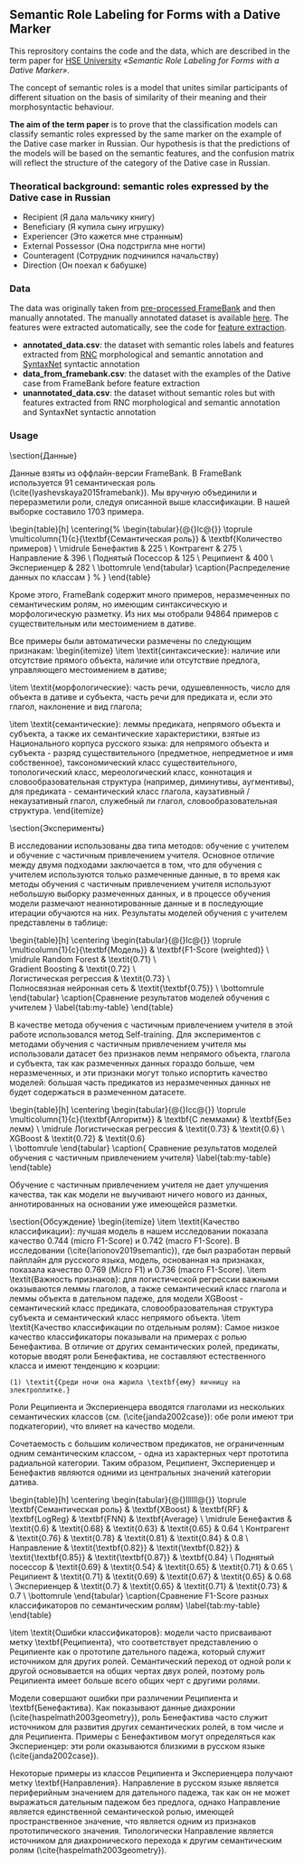 ## Semantic Role Labeling for Forms with a Dative Marker 

This reprository contains the code and the data, which are described in the term paper for [HSE University](https://www.hse.ru/ba/ling) *«Semantic Role Labeling for Forms with a Dative Marker»*. 

The concept of semantic roles is a model that unites similar participants of different situation on the basis of similarity of their meaning and their morphosyntactic behaviour. 

**The aim of the term paper** is to prove that the classification models can classify semantic roles expressed by the same marker on the example of the Dative case marker in Russian. Our hypothesis is that the predictions of the models will be based on the semantic features, and the confusion matrix will reflect the structure of the category of the Dative case in Russian. 

### Theoratical background: semantic roles expressed by the Dative case in Russian

* Recipient (Я дала мальчику книгу)
* Beneficiary (Я купила сыну игрушку)
* Experiencer (Это кажется мне странным)
* External Possessor (Она подстригла мне ногти)
* Counteragent (Сотрудник подчинился начальству)
* Direction (Он поехал к бабушке)

### Data

The data was originally taken from [pre-processed FrameBank](http://nlp.isa.ru/framebank_parser/data/annotated_corpus_fixed+syntaxnet.json) and then manually annotated. The manually annotated dataset is available [here](https://github.com/EkaterinaVoloshina/classification_of_dative_semantic_roles/blob/main/data/data_from_framebank.csv). The features were extracted automatically, see the code for [feature extraction](https://github.com/EkaterinaVoloshina/classification_of_dative_semantic_roles/blob/main/notebooks/preprocessing.ipynb). 

* **annotated_data.csv**: the dataset with semantic roles labels and features extracted from [RNC](https://ruscorpora.ru/new/) morphological and semantic annotation and [SyntaxNet](https://ai.googleblog.com/2016/05/announcing-syntaxnet-worlds-most.html) syntactic annotation
* **data_from_framebank.csv**: the dataset with the examples of the Dative case from FrameBank before feature extraction
* **unannotated_data.csv**: the dataset without semantic roles but with features extracted from RNC morphological and semantic annotation and SyntaxNet syntactic annotation


### Usage 


\section{Данные}

Данные взяты из оффлайн-версии FrameBank. В FrameBank используется 91 семантическая роль (\cite{lyashevskaya2015framebank}). Мы вручную объединили и переразметили роли, следуя описанной выше классификации. В нашей выборке составило 1703 примера. 

\begin{table}[h]
\centering{%
\begin{tabular}{@{}lc@{}}
\toprule
\multicolumn{1}{c}{\textbf{Семантическая роль}} & \textbf{Количество примеров} \\ \midrule
Бенефактив                                      & 225                          \\
Контрагент                                      & 275                          \\
Направление                                     & 396                          \\
Поднятый Посессор                               & 125                          \\
Реципиент                                       & 400                          \\
Экспериенцер                                    & 282                          \\ \bottomrule
\end{tabular}
\caption{Распределение данных по классам
}
%
}
\end{table}

Кроме этого, FrameBank содержит много примеров, неразмеченных по семантическим ролям, но имеющим синтаксическую и морфологическую разметку. Из них мы отобрали 94864 примеров с существительным или местоимением в дативе. 

Все примеры были автоматически размечены по следующим признакам:
\begin{itemize}
\item \textit{синтаксические}: наличие или отсутствие прямого объекта, наличие или отсутствие предлога, управляющего местоимением в дативе;

\item \textit{морфологические}: часть речи, одушевленность, число для объекта в дативе и субъекта, часть речи для предиката и, если это глагол, наклонение и вид глагола;

\item \textit{семантические}: леммы предиката, непрямого объекта и субъекта, а также их семантические характеристики, взятые из Национального корпуса русского языка: для непрямого объекта и субъекта - разряд существительного (предметное, непредметное и имя собственное), таксономический класс существительного, топологический класс, мереологический класс, коннотация и словообразовательная структура (например, диминутивы, аугментивы), для предиката - семантический класс глагола, каузативный / некаузативный глагол, служебный ли глагол, словообразовательная структура.
\end{itemize}

\section{Эксперименты}

В исследовании использованы два типа методов: обучение с учителем и обучение с частичным привлечением учителя. Основное отличие между двумя подходами заключается в том, что для обучения с учителем используются только размеченные данные, в то время как методы обучения с частичным привлечением учителя используют небольшую выборку размеченных данных, и в процессе обучения модели размечают неаннотированные данные и в последующие итерации обучаются на них. Результаты моделей обучения с учителем представлены в таблице:

\begin{table}[h]
\centering
\begin{tabular}{@{}lc@{}}
\toprule
\multicolumn{1}{c}{\textbf{Модель}} & \textbf{F1-Score (weighted)} \\ \midrule
Random Forest                         & \textit{0.71}  \\   
Gradient Boosting                     & \textit{0.72}  \\       
Логистическая регрессия               & \textit{0.73}    \\     
Полносвязная нейронная сеть           & \textit{\textbf{0.75}}       \\ \bottomrule
\end{tabular}
\caption{Сравнение результатов моделей обучения с учителем
}
\label{tab:my-table}
\end{table}

В качестве метода обучения с частичным привлечением учителя в этой работе использовался метод Self-training. Для экспериментов с методами обучения с частичным привлечением учителя мы использовали датасет без признаков лемм непрямого объекта, глагола и субъекта, так как размеченных данных гораздо больше, чем неразмеченных, и эти признаки могут только испортить качество моделей: большая часть предикатов из неразмеченных данных не будет содержаться в размеченном датасете. 

\begin{table}[h]
\centering
\begin{tabular}{@{}lcc@{}}
\toprule
\multicolumn{1}{c}{\textbf{Алгоритм}} & \textbf{С леммами} & \textbf{Без лемм} \\
\midrule
Логистическая регрессия               & \textit{0.73}      & \textit{0.6}      \\
XGBoost                               & \textit{0.72}      & \textit{0.6}   
      \\ \bottomrule
\end{tabular}
\caption{ Сравнение результатов моделей обучения с частичным привлечением учителя}
\label{tab:my-table}
\end{table}

Обучение с частичным привлечением учителя не дает улучшения качества, так как модели не выучивают ничего нового из данных, аннотированных на основании уже имеющейся разметки. 

\section{Обсуждение}
\begin{itemize}
\item \textit{Качество классификации}: лучшая модель в нашем исследовании показала качество 0.744 (micro F1-Score) и 0.742 (macro F1-Score). В исследовании (\cite{larionov2019semantic}), где был разработан первый пайплайн для русского языка, 
модель, основанная на признаках, показала качество 0.769  (Micro F1) и 0.736 (macro F1-Score).
\item \textit{Важность признаков}: для логистической регрессии важными оказываются леммы глаголов, а также семантический класс глагола и леммы объекта в дательном падеже, для модели XGBoost - семантический класс предиката, словообразовательная структура субъекта и семантический класс непрямого объекта. 
\item \textit{Качество классификации по отдельным ролям}:
Самое низкое качество классификаторы показывали на примерах с ролью Бенефактива. В отличие от других семантических ролей, предикаты, которые вводят роли Бенефактива, не составляют естественного класса и имеют тенденцию к коэрции: 

    (1) \textit{Среди ночи она жарила \textbf{ему} яичницу на электроплитке.}
    
    
Роли Реципиента и Экспериенцера вводятся глаголами из нескольких семантических классов (см. (\cite{janda2002case}): обе роли имеют три подкатегории), что влияет на качество модели.

Сочетаемость с большим количеством предикатов, не ограниченным одним семантическим классом, - одна из характерных черт прототипа радиальной категории. Таким образом, Реципиент, Экспериенцер и Бенефактив являются одними из центральных значений категории датива.

\begin{table}[h]
\centering
\begin{tabular}{@{}llllll@{}}
\toprule
\textbf{Семантическая роль} &
  \textbf{XBoost} &
  \textbf{RF} &
  \textbf{LogReg} &
  \textbf{FNN} &
  \textbf{Average} \\ \midrule
Бенефактив &
  \textit{0.6} &
  \textit{0.68} &
  \textit{0.63} &
  \textit{0.65} &
  0.64 \\
Контрагент        & \textit{0.76} & \textit{0.78} & \textit{0.81} & \textit{0.84} & 0.8  \\
Направление &
  \textit{\textbf{0.82}} &
  \textit{\textbf{0.82}} &
  \textit{\textbf{0.85}} &
  \textit{\textbf{0.87}} &
  \textbf{0.84} \\
Поднятый посессор & \textit{0.69} & \textit{0.54} & \textit{0.65} & \textit{0.71} & 0.65 \\
Реципиент         & \textit{0.71} & \textit{0.69} & \textit{0.67} & \textit{0.65} & 0.68 \\
Экспериенцер      & \textit{0.7}  & \textit{0.65} & \textit{0.71} & \textit{0.73} & 0.7 \\ \bottomrule
\end{tabular}
\caption{Сравнение F1-Score разных классификаторов по семантическим ролям}
\label{tab:my-table}
\end{table}

\item \textit{Ошибки классификаторов}: модели часто присваивают метку \textbf{Реципиента}, что соответствует представлению о Реципиенте как о прототипе дательного падежа, который служит источником для других ролей. Семантический переход от одной роли к другой основывается на общих чертах двух ролей, поэтому роль Реципиента имеет больше всего общих черт с другими ролями.

Модели совершают ошибки при различении Реципиента и \textbf{Бенефактива}. Как показывают данные диахронии   (\cite{haspelmath2003geometry}), роль Бенефактива часто служит источником для развития других семантических ролей, в том числе и для Реципиента. Примеры с Бенефактивом могут определяться как Экспериенцер: эти роли оказываются близкими в русском языке (\cite{janda2002case}).

Некоторые примеры из классов Реципиента и Экспериенцера получают метку \textbf{Направления}. Направление в русском языке является периферийным значением для дательного падежа, так как он не может выражаться дательным падежом без предлога, однако Направление является единственной семантической ролью, имеющей пространственное значение, что является одним из признаков прототипического значения. Типологически Направление является источником для диахронического перехода к другим семантическим ролям (\cite{haspelmath2003geometry}). 



